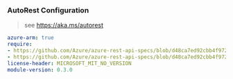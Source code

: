 ### AutoRest Configuration

> see https://aka.ms/autorest

``` yaml
azure-arm: true
require:
- https://github.com/Azure/azure-rest-api-specs/blob/d48ca7ed92cbb4f972eb6214bdb3200edaf78369/specification/devops/resource-manager/readme.md
- https://github.com/Azure/azure-rest-api-specs/blob/d48ca7ed92cbb4f972eb6214bdb3200edaf78369/specification/devops/resource-manager/readme.go.md
license-header: MICROSOFT_MIT_NO_VERSION
module-version: 0.3.0

```